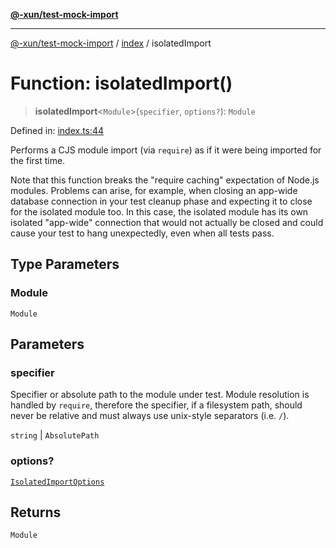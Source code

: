 [**@-xun/test-mock-import**](../../README.md)

***

[@-xun/test-mock-import](../../README.md) / [index](../README.md) / isolatedImport

# Function: isolatedImport()

> **isolatedImport**\<`Module`\>(`specifier`, `options?`): `Module`

Defined in: [index.ts:44](https://github.com/Xunnamius/test-utils/blob/7e162266a0f26703e4583d657ba1044b02958b08/packages/test-mock-import/src/index.ts#L44)

Performs a CJS module import (via `require`) as if it were being imported for
the first time.

Note that this function breaks the "require caching" expectation of Node.js
modules. Problems can arise, for example, when closing an app-wide database
connection in your test cleanup phase and expecting it to close for the
isolated module too. In this case, the isolated module has its own isolated
"app-wide" connection that would not actually be closed and could cause your
test to hang unexpectedly, even when all tests pass.

## Type Parameters

### Module

`Module`

## Parameters

### specifier

Specifier or absolute path to the module under test. Module resolution is
handled by `require`, therefore the specifier, if a filesystem path, should
never be relative and must always use unix-style separators (i.e. `/`).

`string` | `AbsolutePath`

### options?

[`IsolatedImportOptions`](../type-aliases/IsolatedImportOptions.md)

## Returns

`Module`
